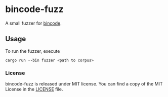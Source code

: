 # bincode-fuzz

A small fuzzer for [bincode](https://github.com/TyOverby/bincode).

## Usage

To run the fuzzer, execute

	cargo run --bin fuzzer <path to corpus>

### License

bincode-fuzz is released under MIT license.
You can find a copy of the MIT License in the [LICENSE](./LICENSE) file.
